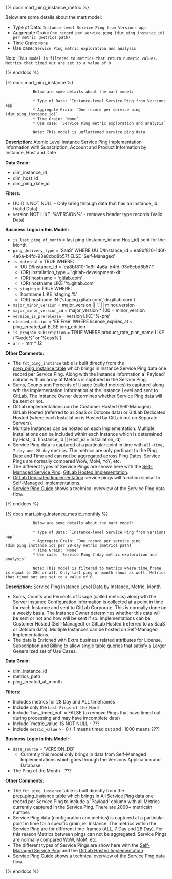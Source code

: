 {% docs mart_ping_instance_metric %}

Below are some details about the mart model:

* Type of Data: `Instance-level Service Ping from Versions app`
* Aggregate Grain: `One record per service ping (dim_ping_instance_id) per metric (metrics_path)`
* Time Grain: `None`
* Use case: `Service Ping metric exploration and analysis`

Note: `This model is filtered to metrics that return numeric values. Metrics that timed out are set to a value of 0.`

{% enddocs %}

{% docs mart_ping_instance %}

                Below are some details about the mart model:

                * Type of Data: `Instance-level Service Ping from Versions app`
                * Aggregate Grain: `One record per service ping (dim_ping_instance_id)`
                * Time Grain: `None`
                * Use case: `Service Ping metric exploration and analysis`

                Note: This model is unflattened service ping data.



**Description:** Atomic Level Instance Service Ping Implementation information with Subscription, Account and Product Information by  Instance, Host and Date 

**Data Grain:**
- dim_instance_id
- dim_host_id
- dim_ping_date_id

**Filters:**
- UUID is NOT NULL  -  Only bring through data that has an Instance_id.  (Valid Data)
- version NOT LIKE '%VERSION%'  - removes header type records (Valid Data)

**Business Logic in this Model:** 
- `is_last_ping_of_month` = last ping (Instance_id and Host_id) sent for the Month
- `ping_delivery_type` = 'SaaS' WHERE UUID/Instance_id = ea8bf810-1d6f-4a6a-b4fd-93e8cbd8b57f ELSE 'Self-Managed'
- `is_internal` = TRUE WHERE:
  - UUID/Instance_id = 'ea8bf810-1d6f-4a6a-b4fd-93e8cbd8b57f' 
  - (OR) installation_type = 'gitlab-development-kit'
  - (OR) hostname = 'gitlab.com' 
  - (OR) hostname LIKE '%.gitlab.com'
- `is_staging` = TRUE WHERE:
  - hostname LIKE 'staging.%'
  - (OR) hostname IN ('staging.gitlab.com','dr.gitlab.com')
- `major_minor_version` = major_version || '.' || minor_version 
- `major_minor_version_id` = major_version * 100 + minor_version
- `version_is_prerelease` = version LIKE '%-pre'
- `cleaned_edition` = 'EE Free' WHERE license_expires_at < ping_created_at ELSE ping_edition 
- `is_program_subscription` = TRUE WHERE product_rate_plan_name LIKE ('%edu%' or '%oss%')
- `arr` = mrr * 12

**Other Comments:**
- The `fct_ping_instance` table is built directly from the [prep_ping_instance table](https://gitlab-data.gitlab.io/analytics/#!/model/model.gitlab_snowflake.prep_ping_instance) which brings in Instance Service Ping data one record per Service Ping.  Along with the Instance information a 'Payload' column with an array of Metrics is captured in the Service Ping. 
- Sums, Counts and Percents of Usage (called metrics) is captured along wth the Implementation Information at the Instance Level and sent to GitLab. The Instance Owner determines whether Service Ping data will be sent or not. 
- GitLab implementations can be Customer Hosted (Self-Managed), GitLab Hosted (referred to as SaaS or Dotcom data) or GitLab Dedicated Hosted (where each Installation is Hosted by GitLab but on Separate Servers).  
- Multiple Instances can be hosted on each Implementation. Multiple Installations can be included within each Instance which is determined by Host_id.   (Instance_id || Host_id = Installation_id)  
- Service Ping data is captured at a particular point in time with `all-time, 7_day and 28_day` metrics.  The metrics are only pertinant to the Ping Date and Time and can not be aggregated across Ping Dates. Service Pings are normally compared WoW, MoM, YoY,  etc.  
- The different types of Service Pings are shown here with the [Self-Managed Service Ping](https://about.gitlab.com/handbook/business-technology/data-team/data-catalog/saas-service-ping-automation/#self-managed-service-ping), [GitLab Hosted Implementation](https://about.gitlab.com/handbook/business-technology/data-team/data-catalog/saas-service-ping-automation/#saas-service-ping).
- [GitLab Dedicated Implementation](https://docs.gitlab.com/ee/subscriptions/gitlab_dedicated/#gitlab-dedicated) service pings will function similar to Self-Managed Implementations.
- [Service Ping Guide](https://docs.gitlab.com/ee/development/service_ping/) shows a technical overview of the Service Ping data flow.

{% enddocs %}

{% docs mart_ping_instance_metric_monthly %}

                Below are some details about the mart model:

                * Type of Data: `Instance-level Service Ping from Versions app`
                * Aggregate Grain: `One record per service ping (dim_ping_instance_id) per 28-day metric (metrics_path)`
                * Time Grain: `None`
                * Use case: `Service Ping 7-day metric exploration and analysis`

                Note: This model is filtered to metrics where time_frame is equal to 28d or all. Only last ping of month shows as well. Metrics that timed out are set to a value of 0.

**Description:** Service Ping Instance Level Data by Instance, Metric, Month
- Sums, Counts and Percents of Usage (called metrics) along wth the Server Instance Configuration information is collected at a point in time for each Instance and sent to GitLab Corporate.  This is normally done on a weekly basis.  The Instance Owner determines whether this data will be sent or not and how will be sent if so.   Implementations can be Customer Hosted (Self-Managed) or GitLab Hosted (referred to as SaaS or Dotcom data).  Multiple Instances can be hosted on Self-Managed Implementations. 
- The data is Enriched with Extra business related attributes for License, Subscription and Billing to allow single table queries that satisfy a Larger Generalized set of Use Cases.

**Data Grain:**
- dim_instance_id
- metrics_path
- ping_created_at_month

**Filters:**
- Includes metrics for 28 Day and ALL timeframes
- Include only the `Last Pings of the Month`
- Include `has_timed_out' = FALSE (to remove Pings that have timed out during processing and may have imcomplete data)
- Include `metric_value' IS NOT NULL - ???
- Include `metric_value` >= 0 (-1 means timed out and -1000 means ???)

**Business Logic in this Model:** 
- `data_source` = 'VERSION_DB'
  - Currently this model only brings in data from Self-Managed Implementations which goes through the Versions Application and Database
- The Ping of the Month - ???     

**Other Comments:**
- The `fct_ping_instance` table is built directly from the [prep_ping_instance table](https://gitlab-data.gitlab.io/analytics/#!/model/model.gitlab_snowflake.prep_ping_instance) which brings in All Service Ping data one record per Service Ping to include a 'Payload' column with all Metrics currently captured in the Service Ping.  There are 2000+ metricsin number. 
- Service Ping data (configuration and metrics) is captured at a particular point in time for a specific grain, ie. Instance.  The metrics within the Service Ping are for different time-frames (ALL, 7 Day and 28 Day).  For this reason Metrics between pings can not be aggregated.  Service Pings are normally compared WoW, MoM, etc.  
- The different types of Service Pings are show here with the [Self-Managed Service Ping](https://about.gitlab.com/handbook/business-technology/data-team/data-catalog/saas-service-ping-automation/#self-managed-service-ping) and the [GitLab Hosted Implementation](https://about.gitlab.com/handbook/business-technology/data-team/data-catalog/saas-service-ping-automation/#saas-service-ping)
- [Service Ping Guide](https://docs.gitlab.com/ee/development/service_ping/) shows a technical overview of the Service Ping data flow.

{% enddocs %}
